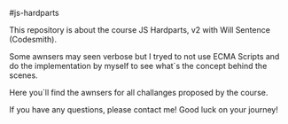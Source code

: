 #js-hardparts


This repository is about the course JS Hardparts, v2 with Will Sentence (Codesmith).

Some awnsers may seen verbose but I tryed to not use ECMA Scripts and do the implementation by myself to see what`s the concept behind the scenes.

Here you`ll find the awnsers for all challanges proposed by the course.

If you have any questions, please contact me! Good luck on your journey!